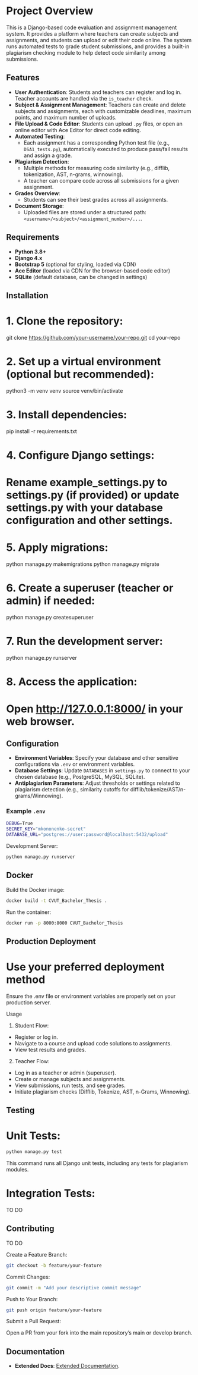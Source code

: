 # Project Overview

This is a Django-based code evaluation and assignment management system. It provides a platform where teachers can create subjects and assignments, and students can upload or edit their code online. The system runs automated tests to grade student submissions, and provides a built-in plagiarism checking module to help detect code similarity among submissions.

## Features

- **User Authentication**: Students and teachers can register and log in. Teacher accounts are handled via the `is_teacher` check.
- **Subject & Assignment Management**: Teachers can create and delete subjects and assignments, each with customizable deadlines, maximum points, and maximum number of uploads.
- **File Upload & Code Editor**: Students can upload `.py` files, or open an online editor with Ace Editor for direct code editing.
- **Automated Testing**:
  - Each assignment has a corresponding Python test file (e.g., `DSA1_tests.py`), automatically executed to produce pass/fail results and assign a grade.
- **Plagiarism Detection**:
  - Multiple methods for measuring code similarity (e.g., difflib, tokenization, AST, n-grams, winnowing).
  - A teacher can compare code across all submissions for a given assignment.
- **Grades Overview**:
  - Students can see their best grades across all assignments.
- **Document Storage**:
  - Uploaded files are stored under a structured path: `<username>/<subject>/<assignment_number>/...`.

## Requirements

- **Python 3.8+**  
- **Django 4.x**  
- **Bootstrap 5** (optional for styling, loaded via CDN)  
- **Ace Editor** (loaded via CDN for the browser-based code editor)  
- **SQLite** (default database, can be changed in settings)  

## Installation

# 1. Clone the repository:
git clone https://github.com/your-username/your-repo.git
cd your-repo

# 2. Set up a virtual environment (optional but recommended):
python3 -m venv venv
source venv/bin/activate

# 3. Install dependencies:
pip install -r requirements.txt

# 4. Configure Django settings:
# Rename example_settings.py to settings.py (if provided) or update settings.py with your database configuration and other settings.

# 5. Apply migrations:
python manage.py makemigrations
python manage.py migrate

# 6. Create a superuser (teacher or admin) if needed:
python manage.py createsuperuser

# 7. Run the development server:
python manage.py runserver

# 8. Access the application:
# Open http://127.0.0.1:8000/ in your web browser.

## Configuration

- **Environment Variables**: Specify your database and other sensitive configurations via `.env` or environment variables.
- **Database Settings**: Update `DATABASES` in `settings.py` to connect to your chosen database (e.g., PostgreSQL, MySQL, SQLite).
- **Antiplagiarism Parameters**: Adjust thresholds or settings related to plagiarism detection (e.g., similarity cutoffs for difflib/tokenize/AST/n-grams/Winnowing).

### Example `.env`
```bash
DEBUG=True
SECRET_KEY="mkononenko-secret"
DATABASE_URL="postgres://user:password@localhost:5432/upload"
```

Development Server:

```bash
python manage.py runserver
```

## Docker

Build the Docker image:

```bash
docker build -t CVUT_Bachelor_Thesis .
```

Run the container:

```bash
docker run -p 8000:8000 CVUT_Bachelor_Thesis
```

## Production Deployment

# Use your preferred deployment method

Ensure the .env file or environment variables are properly set on your production server.

Usage

1. Student Flow:

- Register or log in.
- Navigate to a course and upload code solutions to assignments.
- View test results and grades.

2. Teacher Flow:

- Log in as a teacher or admin (superuser).
- Create or manage subjects and assignments.
- View submissions, run tests, and see grades.
- Initiate plagiarism checks (Difflib, Tokenize, AST, n-Grams, Winnowing).


## Testing

# Unit Tests:

```bash
python manage.py test
```

This command runs all Django unit tests, including any tests for plagiarism modules.

# Integration Tests:

TO DO

## Contributing

TO DO

Create a Feature Branch:

```bash
git checkout -b feature/your-feature
```

Commit Changes:

```bash
git commit -m "Add your descriptive commit message"
```

Push to Your Branch:

```bash
git push origin feature/your-feature
```

Submit a Pull Request:

Open a PR from your fork into the main repository’s main or develop branch.

## Documentation

- **Extended Docs**: [Extended Documentation](https://docs.google.com/document/d/1nRsoA4HdOebU5PG1ruUs25b6isW5TrEzwRv1daRllMg/edit?tab=t.0).
